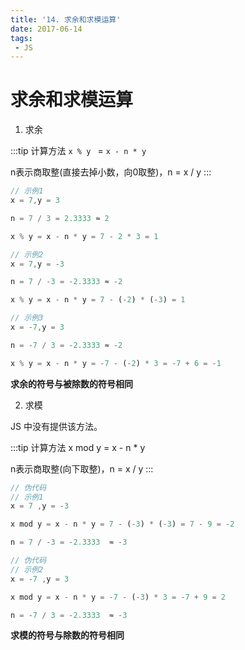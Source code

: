 ```yaml
---
title: '14. 求余和求模运算'
date: 2017-06-14
tags:
 - JS
---
```


# 求余和求模运算

1. 求余 

:::tip 计算方法
`x % y ` = `x - n * y`

n表示商取整(直接去掉小数，向0取整)，n = x / y
:::

```js
// 示例1
x = 7,y = 3   

n = 7 / 3 = 2.3333 ≈ 2

x % y = x - n * y = 7 - 2 * 3 = 1 
```

```js
// 示例2
x = 7,y = -3   

n = 7 / -3 = -2.3333 ≈ -2

x % y = x - n * y = 7 - (-2) * (-3) = 1 
```

```js
// 示例3
x = -7,y = 3   

n = -7 / 3 = -2.3333 ≈ -2

x % y = x - n * y = -7 - (-2) * 3 = -7 + 6 = -1
```

**求余的符号与被除数的符号相同**

2. 求模 

JS 中没有提供该方法。

:::tip 计算方法
x mod y = x - n * y

n表示商取整(向下取整)，n = x / y
:::

```js
// 伪代码
// 示例1
x = 7 ,y = -3

x mod y = x - n * y = 7 - (-3) * (-3) = 7 - 9 = -2

n = 7 / -3 = -2.3333  ≈ -3
```

```js
// 伪代码
// 示例2
x = -7 ,y = 3

x mod y = x - n * y = -7 - (-3) * 3 = -7 + 9 = 2

n = -7 / 3 = -2.3333  ≈ -3
```

**求模的符号与除数的符号相同**
